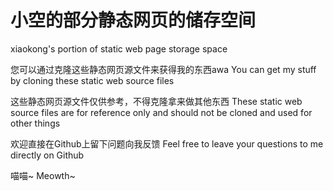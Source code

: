 # 小空的部分静态网页的储存空间
xiaokong's portion of static web page storage space

您可以通过克隆这些静态网页源文件来获得我的东西awa
You can get my stuff by cloning these static web source files 

这些静态网页源文件仅供参考，不得克隆拿来做其他东西
These static web source files are for reference only and should not be cloned and used for other things

欢迎直接在Github上留下问题向我反馈
Feel free to leave your questions to me directly on Github

喵喵~
Meowth~
